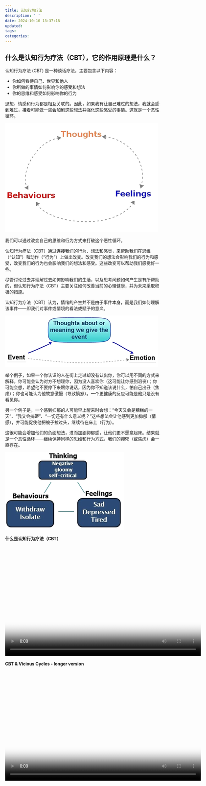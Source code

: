 ```yaml
---
title: 认知行为疗法
description: ' '
date: 2024-10-10 13:37:18
updated:
tags:
categories:
---
```


## 什么是认知行为疗法（CBT），它的作用原理是什么？

认知行为疗法 (CBT) 是一种谈话疗法，主要包含以下内容：

 * 你如何看待自己、世界和他人
 * 你所做的事情如何影响你的感受和想法
 * 你的思维和感受如何影响你的行为

思想、情感和行为都是相互关联的。因此，如果我有让自己难过的想法，我就会感到难过，接着可能做一些会加剧这些想法并强化这些感受的事情。这就是一个恶性循环。

<img src="/images/getselfhelp/p-trans.png">

我们可以通过改变自己的思维和行为方式来打破这个恶性循环。

认知行为疗法（CBT）通过连接我们的行为、想法和感觉，来帮助我们在思维（“认知”）和动作（“行为”）上做出改变。改变我们的想法会影响我们的行为和感受，改变我们的行为也会影响我们的想法和感受。这些改变可以帮助我们感觉好一些。

尽管讨论过去并理解过去如何影响我们的生活，以及思考问题如何产生是有所帮助的，但认知行为疗法（CBT）主要关注如何改善当前的心理健康，并为未来采取积极的措施。

认知行为疗法（CBT）认为，情绪的产生并不是由于事件本身，而是我们如何理解该事件——即我们对事件或情境的看法或赋予的意义。

<img src="/images/getselfhelp/161002910959693252.png">

举个例子，如果一个你认识的人在街上走过却没有认出你，你可以用不同的方式来解释。你可能会认为对方不想理你，因为没人喜欢你（这可能让你感到沮丧）；你可能会想，希望他不要停下来跟你说话，因为你不知道该说什么，怕自己出丑（焦虑）；你也可能认为他故意傲慢（导致愤怒）。一个更健康的反应可能是他只是没有看见你。

另一个例子是，一个感到抑郁的人可能早上醒来时会想：“今天又会是糟糕的一天”、“我又会搞砸”、“一切还有什么意义呢？”这些想法会让他感到更加抑郁（情感），并可能促使他把被子拉过头，继续待在床上（行为）。

这很可能会增加他们的负面想法，进而加剧抑郁感，让他们更不愿意起床。结果就是一个恶性循环——继续保持同样的思维和行为方式，我们的抑郁（或焦虑）会一直存在。

<img src="/images/getselfhelp/161002910959693252-1.png">

**什么是认知行为疗法（CBT）**

<video width="640" height="360" controls="controls"  poster="/images/getselfhelp/cbtbody.webp">
<source src="https://pub-fc357e9fb3f444e694b227ed64be66b9.r2.dev/getselfhelp/What%20is%20CBT.mp4" type="video/mp4">
<track label="English-中文" kind="subtitles" srclang="en-zh" src="/images/getselfhelp/whatiscbt.vtt" default>
</video>

**CBT & Vicious Cycles - longer version**

<video width="640" height="360" controls="controls"  poster="/images/getselfhelp/cbtbody.webp">
<source src="https://pub-fc357e9fb3f444e694b227ed64be66b9.r2.dev/getselfhelp/ViciousCycles.mp4" type="video/mp4">
<track label="English-中文" kind="subtitles" srclang="en-zh" src="/images/getselfhelp/ViciousCycles.vtt" default>
</video>